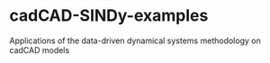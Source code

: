 # cadCAD-SINDy-examples
Applications of the data-driven dynamical systems methodology on cadCAD models
